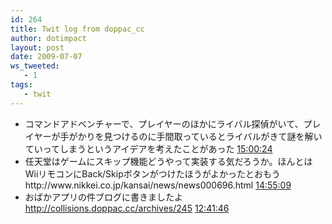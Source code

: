 ```yaml
---
id: 264
title: Twit log from doppac_cc
author: dotimpact
layout: post
date: 2009-07-07
ws_tweeted:
   - 1
tags:
   - twit
---
```

<ul class="ws_tweet_list">
  <li class="ws_tweet">
    コマンドアドベンチャーで、プレイヤーのほかにライバル探偵がいて、プレイヤーが手がかりを見つけるのに手間取っているとライバルがきて謎を解いていってしまうというアイデアを考えたことがあった <a class="ws_tweet_time" href="http://twitter.com/doppac_cc/statuses/2493279498">15:00:24</a>
  </li>
  <li class="ws_tweet">
    任天堂はゲームにスキップ機能どうやって実装する気だろうか。ほんとはWiiリモコンにBack/Skipボタンがつけたほうがよかったとおもう　http://www.nikkei.co.jp/kansai/news/news000696.html <a class="ws_tweet_time" href="http://twitter.com/doppac_cc/statuses/2493232122">14:55:09</a>
  </li>
  <li class="ws_tweet">
    おばかアプリの件ブログに書きましたよ <a href="http://collisions.doppac.cc/archives/245" rel="nofollow">http://collisions.doppac.cc/archives/245</a> <a class="ws_tweet_time" href="http://twitter.com/doppac_cc/statuses/2491787170">12:41:46</a>
  </li>
</ul>
